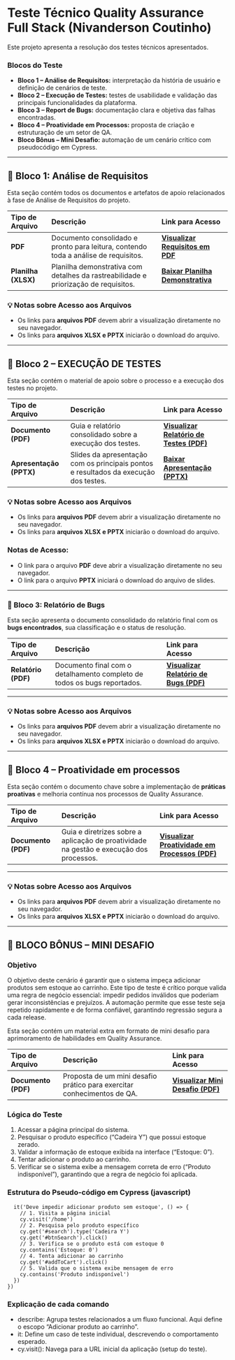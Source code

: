 # Teste Técnico Quality Assurance Full Stack (Nivanderson Coutinho)

Este projeto apresenta a resolução dos testes técnicos apresentados.

### Blocos do Teste
- **Bloco 1 – Análise de Requisitos:** interpretação da história de usuário e definição de cenários de teste.  
- **Bloco 2 – Execução de Testes:** testes de usabilidade e validação das principais funcionalidades da plataforma.  
- **Bloco 3 – Report de Bugs:** documentação clara e objetiva das falhas encontradas.  
- **Bloco 4 – Proatividade em Processos:** proposta de criação e estruturação de um setor de QA.  
- **Bloco Bônus – Mini Desafio:** automação de um cenário crítico com pseudocódigo em Cypress.  

---

## 📂 Bloco 1: Análise de Requisitos

Esta seção contém todos os documentos e artefatos de apoio relacionados à fase de Análise de Requisitos do projeto.

| Tipo de Arquivo | Descrição | Link para Acesso |
| :--- | :--- | :--- |
| **PDF** | Documento consolidado e pronto para leitura, contendo toda a análise de requisitos. | **[Visualizar Requisitos em PDF](./bloco-1/BLOCO%201%20–%20ANÁLISE%20DE%20REQUISITOS.pdf)** |
| **Planilha (XLSX)** | Planilha demonstrativa com detalhes da rastreabilidade e priorização de requisitos. | **[Baixar Planilha Demonstrativa](./bloco-1/BLOCO%201%20–%20ANÁLISE%20DE%20REQUISITOS%20(Planilha%20demonstrativa).xlsx)** |

### 💡 Notas sobre Acesso aos Arquivos

* Os links para **arquivos PDF** devem abrir a visualização diretamente no seu navegador.
* Os links para **arquivos XLSX e PPTX** iniciarão o download do arquivo.

---

## 📂 Bloco 2 – EXECUÇÃO DE TESTES

Esta seção contém o material de apoio sobre o processo e a execução dos testes no projeto.

| Tipo de Arquivo | Descrição | Link para Acesso |
| :--- | :--- | :--- |
| **Documento (PDF)** | Guia e relatório consolidado sobre a execução dos testes. | **[Visualizar Relatório de Testes (PDF)](./bloco-2/BLOCO%202%20–%20EXECUÇÃO%20DE%20TESTES.pdf)** |
| **Apresentação (PPTX)** | Slides da apresentação com os principais pontos e resultados da execução dos testes. | **[Baixar Apresentação (PPTX)](./bloco-2/BLOCO%202%20–%20EXECUÇÃO%20DE%20TESTES.pptx)** |

### 💡 Notas sobre Acesso aos Arquivos

* Os links para **arquivos PDF** devem abrir a visualização diretamente no seu navegador.
* Os links para **arquivos XLSX e PPTX** iniciarão o download do arquivo.

### Notas de Acesso:

* O link para o arquivo **PDF** deve abrir a visualização diretamente no seu navegador.
* O link para o arquivo **PPTX** iniciará o download do arquivo de slides.

---

### 📂 Bloco 3: Relatório de Bugs

Esta seção apresenta o documento consolidado do relatório final com os **bugs encontrados**, sua classificação e o status de resolução.

| Tipo de Arquivo | Descrição | Link para Acesso |
| :--- | :--- | :--- |
| **Relatório (PDF)** | Documento final com o detalhamento completo de todos os bugs reportados. | **[Visualizar Relatório de Bugs (PDF)](./bloco-3/Bloco%203%20–%20Report%20de%20Bugs.pdf)** |

---

### 💡 Notas sobre Acesso aos Arquivos

* Os links para **arquivos PDF** devem abrir a visualização diretamente no seu navegador.
* Os links para **arquivos XLSX e PPTX** iniciarão o download do arquivo.

---

## 📂 Bloco 4 – Proatividade em processos

Esta seção contém o documento chave sobre a implementação de **práticas proativas** e melhoria contínua nos processos de Quality Assurance.

| Tipo de Arquivo | Descrição | Link para Acesso |
| :--- | :--- | :--- |
| **Documento (PDF)** | Guia e diretrizes sobre a aplicação de proatividade na gestão e execução dos processos. | **[Visualizar Proatividade em Processos (PDF)](./bloco-4/BLOCO%204%20–%20PROATIVIDADE%20EM%20PROCESSOS.pdf)** |

---

### 💡 Notas sobre Acesso aos Arquivos

* Os links para **arquivos PDF** devem abrir a visualização diretamente no seu navegador.
* Os links para **arquivos XLSX e PPTX** iniciarão o download do arquivo.


---

## 📂 BLOCO BÔNUS – MINI DESAFIO
### Objetivo
O objetivo deste cenário é garantir que o sistema impeça adicionar produtos sem estoque ao carrinho. Este tipo de teste é crítico porque valida uma regra de negócio essencial: impedir pedidos inválidos que poderiam gerar inconsistências e prejuízos. A automação permite que esse teste seja repetido rapidamente e de forma confiável, garantindo regressão segura a cada release.

Esta seção contém um material extra em formato de mini desafio para aprimoramento de habilidades em Quality Assurance.

| Tipo de Arquivo | Descrição | Link para Acesso |
| :--- | :--- | :--- |
| **Documento (PDF)** | Proposta de um mini desafio prático para exercitar conhecimentos de QA. | **[Visualizar Mini Desafio (PDF)](./bloco-bonus/Bloco%20bônus%20-%20Mini%20desafio.pdf)** |

### Lógica do Teste

1.	Acessar a página principal do sistema.
2.	Pesquisar o produto específico (“Cadeira Y”) que possui estoque zerado.
3.	Validar a informação de estoque exibida na interface (“Estoque: 0”).
4.	Tentar adicionar o produto ao carrinho.
5.	Verificar se o sistema exibe a mensagem correta de erro (“Produto indisponível”), garantindo que a regra de negócio foi aplicada.


### Estrutura do Pseudo-código em Cypress (javascript)

``` describe('Adicionar produto ao carrinho', () => {
  it('Deve impedir adicionar produto sem estoque', () => {
    // 1. Visita a página inicial
    cy.visit('/home')
    // 2. Pesquisa pelo produto específico
    cy.get('#search').type('Cadeira Y')
    cy.get('#btnSearch').click()
    // 3. Verifica se o produto está com estoque 0
    cy.contains('Estoque: 0')
    // 4. Tenta adicionar ao carrinho
    cy.get('#addToCart').click()
    // 5. Valida que o sistema exibe mensagem de erro
    cy.contains('Produto indisponível')
  })
})
```
### Explicação de cada comando
 - describe: Agrupa testes relacionados a um fluxo funcional. Aqui define o escopo “Adicionar produto ao carrinho”.
 - it: Define um caso de teste individual, descrevendo o comportamento esperado.
 - cy.visit(): Navega para a URL inicial da aplicação (setup do teste).
